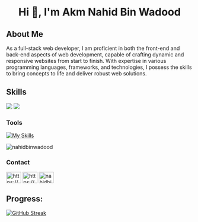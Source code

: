 <h1 align="center">Hi 👋, I'm Akm Nahid Bin Wadood</h1>

##  About Me
As a full-stack web developer, I am proficient in both the front-end and back-end aspects of web development, capable of crafting dynamic and responsive websites from start to finish. With expertise in various programming languages, frameworks, and technologies, I possess the skills to bring concepts to life and deliver robust web solutions.




##  Skills 
<div align="left">
    <img src="https://skillicons.dev/icons?i=react,bootstrap,html,css,vscode,github,figma,tailwind,git" />
    <img src="https://skillicons.dev/icons?i=nodejs,javascript,express,firebase,mongodb" /><br>
</div>

### Tools
[![My Skills](https://skillicons.dev/icons?i=vscode,git,figma,github&perline=14)](https://mohitya.dev/tools)

<p align="left"> <img src="https://komarev.com/ghpvc/?username=nahidbinwadood&label=Profile%20views&color=0e75b6&style=flat" alt="nahidbinwadood" /> </p>
<h3 align="left">Contact</h3>
<p align="left">
<a href="https://fb.com/https://www.facebook.com/nahid.bin.w/" target="blank"><img align="center" src="https://raw.githubusercontent.com/rahuldkjain/github-profile-readme-generator/master/src/images/icons/Social/facebook.svg" alt="https://www.facebook.com/nahid.bin.w/" height="30" width="40" /></a>
<a href="https://linkedin.com/in/https://www.linkedin.com/in/akm-nahid-bin-wadood/" target="blank"><img align="center" src="https://raw.githubusercontent.com/rahuldkjain/github-profile-readme-generator/master/src/images/icons/Social/linked-in-alt.svg" alt="https://www.linkedin.com/in/akm-nahid-bin-wadood/" height="30" width="40" /></a>
<a href="https://twitter.com/nahidbinwadood" target="blank"><img align="center" src="https://raw.githubusercontent.com/rahuldkjain/github-profile-readme-generator/master/src/images/icons/Social/twitter.svg" alt="nahidbinwadood" height="30" width="40" /></a>
</p>


<div align="start">
 
 ## Progress:

[![GitHub Streak](https://github-readme-streak-stats.herokuapp.com/?user=nahidbinwadood&theme=algolia&hide_border=true)](https://git.io/streak-stats)
 
</div>

 
